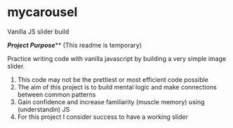 # mycarousel
Vanilla JS slider build

***Project Purpose*****
(This readme is temporary)

Practice writing code with vanilla javascript by building a very simple image slider.
  1. This code may not be the prettiest or most efficient code possible
  2. The aim of this project is to build mental logic and make connections between common patterns
  3. Gain confidence and increase familiarity (muscle memory) using (understandin) JS
  4. For this project I consider success to have a working slider
